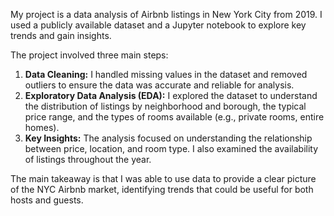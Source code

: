 My project is a data analysis of Airbnb listings in New York City from 2019. I used a publicly available dataset and a Jupyter notebook to explore key trends and gain insights.

The project involved three main steps:
1.  **Data Cleaning:** I handled missing values in the dataset and removed outliers to ensure the data was accurate and reliable for analysis.
2.  **Exploratory Data Analysis (EDA):** I explored the dataset to understand the distribution of listings by neighborhood and borough, the typical price range, and the types of rooms available (e.g., private rooms, entire homes).
3.  **Key Insights:** The analysis focused on understanding the relationship between price, location, and room type. I also examined the availability of listings throughout the year.

The main takeaway is that I was able to use data to provide a clear picture of the NYC Airbnb market, identifying trends that could be useful for both hosts and guests.
